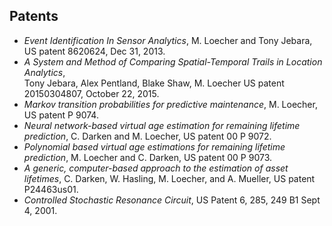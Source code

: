 ## Patents

-   *Event Identification In Sensor Analytics*, M. Loecher and Tony
    Jebara, US patent 8620624, Dec 31, 2013.
-   *A System and Method of Comparing Spatial-Temporal Trails in
    Location Analytics*,  
    Tony Jebara, Alex Pentland, Blake Shaw, M. Loecher US patent
    20150304807, October 22, 2015.
-   *Markov transition probabilities for predictive maintenance*, M.
    Loecher, US patent P 9074.
-   *Neural network-based virtual age estimation for remaining lifetime
    prediction*, C. Darken and M. Loecher, US patent 00 P 9072.
-   *Polynomial based virtual age estimations for remaining lifetime
    prediction*, M. Loecher and C. Darken, US patent 00 P 9073.
-   *A generic, computer-based approach to the estimation of asset
    lifetimes*, C. Darken, W. Hasling, M. Loecher, and A. Mueller, US
    patent P24463us01.
-   *Controlled Stochastic Resonance Circuit*, US Patent 6, 285, 249 B1
    Sept 4, 2001.

